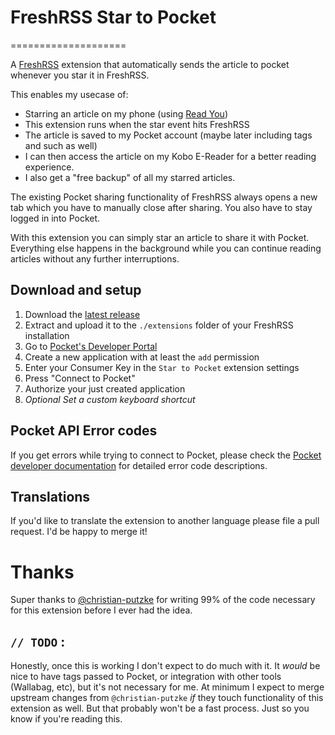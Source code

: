 # FreshRSS Star to Pocket
====================

A [FreshRSS](https://freshrss.org/) extension that automatically sends the article to pocket whenever you star it in FreshRSS.

This enables my usecase of: 
- Starring an article on my phone (using [Read You](https://github.com/Ashinch/ReadYou))
- This extension runs when the star event hits FreshRSS
- The article is saved to my Pocket account (maybe later including tags and such as well)
- I can then access the article on my Kobo E-Reader for a better reading experience.
- I also get a "free backup" of all my starred articles.

The existing Pocket sharing functionality of FreshRSS always opens a new tab which you have to manually close after sharing. You also have to stay logged in into Pocket.

With this extension you can simply star an article to share it with Pocket. Everything else happens in the background while you can continue reading articles without any further interruptions.

## Download and setup

1. Download the [latest release](https://github.com/huffstler/star-to-pocket/releases)
1. Extract and upload it to the `./extensions` folder of your FreshRSS installation
1. Go to [Pocket's Developer Portal](https://getpocket.com/developer/apps/)
1. Create a new application with at least the `add` permission
1. Enter your Consumer Key in the `Star to Pocket` extension settings
1. Press "Connect to Pocket"
1. Authorize your just created application
1. *Optional Set a custom keyboard shortcut*

## Pocket API Error codes

If you get errors while trying to connect to Pocket, please check the [Pocket developer documentation](https://getpocket.com/developer/docs/authentication) for detailed error code descriptions.

## Translations

If you'd like to translate the extension to another language please file a pull request. I'd be happy to merge it!

# Thanks

Super thanks to [@christian-putzke](https://github.com/christian-putzke) for writing 99% of the code necessary for this extension before I ever had the idea.

## `// TODO` :

Honestly, once this is working I don't expect to do much with it. It _would_ be nice to have tags passed to Pocket, or integration with other tools (Wallabag, etc), but it's not necessary for me. At minimum I expect to merge upstream changes from `@christian-putzke` _if_ they touch functionality of this extension as well. But that probably won't be a fast process. Just so you know if you're reading this.